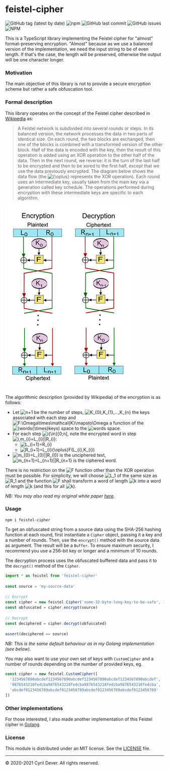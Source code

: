 # feistel-cipher

![GitHub tag (latest by date)](https://img.shields.io/github/v/tag/cyrildever/feistel-cipher)
![npm](https://img.shields.io/npm/dw/feistel-cipher)
![GitHub last commit](https://img.shields.io/github/last-commit/cyrildever/feistel-cipher)
![GitHub issues](https://img.shields.io/github/issues/cyrildever/feistel-cipher)
![NPM](https://img.shields.io/npm/l/feistel-cipher)

This is a TypeScript library implementing the Feistel cipher for "almost" format-preserving encryption.
"Almost" because as we use a balanced version of the implementation, we need the input string to be of even length. If that's the case, the length will be preserved, otherwise the output will be one character longer.

### Motivation

The main objective of this library is not to provide a secure encryption scheme but rather a safe obfuscation tool.


### Formal description

This library operates on the concept of the Feistel cipher described in [Wikipedia](https://en.wikipedia.org/wiki/Feistel_cipher) as:
> A Feistel network is subdivided into several rounds or steps. In its balanced version, the network processes the data in two parts of identical size. On each round, the two blocks are exchanged, then one of the blocks is combined with a transformed version of the other block.
> Half of the data is encoded with the key, then the result of this operation is added using an XOR operation to the other half of the data.
> Then in the next round, we reverse: it is the turn of the last half to be encrypted and then to be xored to the first half, except that we use the data previously encrypted.
> The diagram below shows the data flow (the ![${\oplus}$](https://render.githubusercontent.com/render/math?math={\oplus}) represents the XOR operation). Each round uses an intermediate key, usually taken from the main key via a generation called key schedule. The operations performed during encryption with these intermediate keys are specific to each algorithm.

![](assets/400px-Feistel_cipher_diagram_en.svg.png)

The algorithmic description (provided by Wikipedia) of the encryption is as follows:
* Let ![$n+1$](https://render.githubusercontent.com/render/math?math=n%2B1) be the number of steps, ![$K_{0},K_{1},...,K_{n}$](https://render.githubusercontent.com/render/math?math=K_{0},K_{1},...,K_{n}) the keys associated with each step and ![$F:\Omega\times\mathcal{K}\mapsto\Omega$](https://render.githubusercontent.com/render/math?math=F:\Omega{\times}K\mapsto\Omega) a function of the ![$(words{\times}keys)$](https://render.githubusercontent.com/render/math?math=(words{\times}keys)) space to the ![$words$](https://render.githubusercontent.com/render/math?math=words) space.
* For each step ![$i{\in}[0;n]$](https://render.githubusercontent.com/render/math?math=i\in[0%3Bn]), note the encrypted word in step ![$i,m_{i}=L_{i}||R_{i}$](https://render.githubusercontent.com/render/math?math=i,m_{i}=L_{i}||R_{i}):
  * ![$L_{i+1}=R_{i}$](https://render.githubusercontent.com/render/math?math=L_{i%2B1}=R_{i})
  * ![$R_{i+1}=L_{i}{\oplus}F(L_{i},K_{i})$](https://render.githubusercontent.com/render/math?math=R_{i%2B1}=L_{i}{\oplus}F(L_{i},K_{i}))
* ![$m_{0}=L_{0}||R_{0}$](https://render.githubusercontent.com/render/math?math=m_{0}=L_{0}||R_{0}) is the unciphered text, ![$m_{n+1}=L_{n+1}||R_{n+1}$](https://render.githubusercontent.com/render/math?math=m_{n%2B1}=L_{n%2B1}||R_{n%2B1}) is the ciphered word. 

There is no restriction on the ![$F$](https://render.githubusercontent.com/render/math?math=F) function other than the XOR operation must be possible. For simplicity, we will choose ![$L_1$](https://render.githubusercontent.com/render/math?math=L_1) of the same size as ![$R_1$](https://render.githubusercontent.com/render/math?math=R_1) and the function ![$F$](https://render.githubusercontent.com/render/math?math=F) shall transform a word of length ![$k$](https://render.githubusercontent.com/render/math?math=k) into a word of length ![$k$](https://render.githubusercontent.com/render/math?math=k) (and this for all ![$k$](https://render.githubusercontent.com/render/math?math=k)).

_NB: You may also read my original white paper [here](https://github.com/cyrildever/feistel-cipher/feistel_whitepaper.pdf)._


### Usage

```
npm i feistel-cipher
```

To get an obfuscated string from a source data using the SHA-256 hashing function at each round, first instantiate a `Cipher` object, passing it a key and a number of rounds.
Then, use the `encrypt()` method with the source data as argument. The result will be a `Buffer`.
To ensure maximum security, I recommend you use a 256-bit key or longer and a minimum of 10 rounds.

The decryption process uses the obfuscated buffered data and pass it to the `decrypt()` method of the `Cipher`. 

```typescript
import * as feistel from 'feistel-cipher'

const source = 'my-source-data'

// Encrypt
const cipher = new feistel.Cipher('some-32-byte-long-key-to-be-safe', 10)
const obfuscated = cipher.encrypt(source)

// Decrypt
const deciphered = cipher.decrypt(obfuscated)

assert(deciphered == source)
```
_NB: This is the same default behaviour as in my Golang implementation (see below)._

You may also want to use your own set of keys with `CustomCipher` and a number of rounds depending on the number of provided keys, eg.
```typescript
const cipher = new feistel.CustomCipher([
  '1234567890abcdef1234567890abcdef1234567890abcdef1234567890abcdef',
  '9876543210fedcba9876543210fedcba9876543210fedcba9876543210fedcba',
  'abcdef0123456789abcdef0123456789abcdef0123456789abcdef0123456789'
])
```


### Other implementations

For those interested, I also made another implementation of this Feistel cipher in [Golang](https://github.com/cyrildever/feistel).


### License

This module is distributed under an MIT license.
See the [LICENSE](LICENSE) file.


<hr />
&copy; 2020-2021 Cyril Dever. All rights reserved.